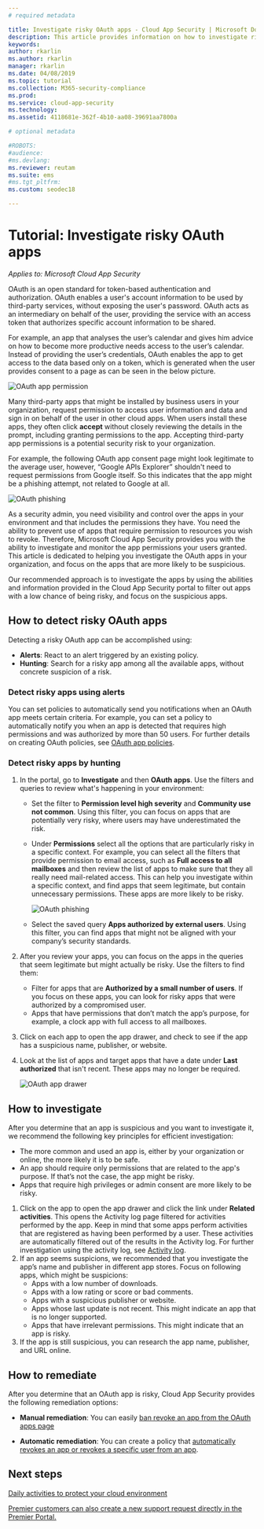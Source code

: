 ```yaml
---
# required metadata

title: Investigate risky OAuth apps - Cloud App Security | Microsoft Docs
description: This article provides information on how to investigate risky OAuth apps in Cloud App Security.
keywords:
author: rkarlin
ms.author: rkarlin
manager: rkarlin
ms.date: 04/08/2019
ms.topic: tutorial
ms.collection: M365-security-compliance
ms.prod:
ms.service: cloud-app-security
ms.technology:
ms.assetid: 4118681e-362f-4b10-aa08-39691aa7800a

# optional metadata

#ROBOTS:
#audience:
#ms.devlang:
ms.reviewer: reutam
ms.suite: ems
#ms.tgt_pltfrm:
ms.custom: seodec18

---
```

# Tutorial: Investigate risky OAuth apps

*Applies to: Microsoft Cloud App Security*

OAuth is an open standard for token-based authentication and authorization. OAuth enables a user's account information to be used by third-party services, without exposing the user's password. OAuth acts as an intermediary on behalf of the user, providing the service with an access token that authorizes specific account information to be shared. 

For example, an app that analyses the user’s calendar and gives him advice on how to become more productive needs access to the user’s calendar. Instead of providing the user’s credentials, OAuth enables the app to get access to the data based only on a token, which is generated when the user provides consent to a page as can be seen in the below picture.

 ![OAuth app permission](./media/oauth-permission.png) 

Many third-party apps that might be installed by business users in your organization, request permission to access user information and data and sign in on behalf of the user in other cloud apps. When users install these apps, they often click **accept** without closely reviewing the details in the prompt, including granting permissions to the app. Accepting third-party app permissions is a potential security risk to your organization.

For example, the following OAuth app consent page might look legitimate to the average user, however, “Google APIs Explorer” shouldn't need to request permissions from Google itself. So this indicates that the app might be a phishing attempt, not related to Google at all.

 ![OAuth phishing](./media/oauth-phishing.png) 

As a security admin, you need visibility and control over the apps in your environment and that includes the permissions they have. You need the ability to prevent use of apps that require permission to resources you wish to revoke. Therefore, Microsoft Cloud App Security provides you with the ability to investigate and monitor the app permissions your users granted. This article is dedicated to helping you investigate the OAuth apps in your organization, and focus on the apps that are more likely to be suspicious. 

Our recommended approach is to investigate the apps by using the abilities and information provided in the Cloud App Security portal to filter out apps with a low chance of being risky, and focus on the suspicious apps. 

## How to detect risky OAuth apps

Detecting a risky OAuth app can be accomplished using: 

- **Alerts**: React to an alert triggered by an existing policy. 
- **Hunting**: Search for a risky app among all the available apps, without concrete suspicion of a risk. 


### Detect risky apps using alerts

You can set policies to automatically send you notifications when an OAuth app meets certain criteria. For example, you can set a policy to automatically notify you when an app is detected that requires high permissions and was authorized by more than 50 users. For further details on creating OAuth policies, see [OAuth app policies](app-permission-policy.md).

### Detect risky apps by hunting

1.	In the portal, go to **Investigate** and then **OAuth apps**. Use the filters and queries to review what's happening in your environment:

    - Set the filter to **Permission level high severity** and **Community use not common**. Using this filter, you can focus on apps that are potentially very risky, where users may have underestimated the risk.
    - Under **Permissions** select all the options that are particularly risky in a specific context. For example, you can select all the filters that provide permission to email access, such as **Full access to all mailboxes** and then review the list of apps to make sure that they all really need mail-related access. This can help you investigate within a specific context, and find apps that seem legitimate, but contain unnecessary permissions. These apps are more likely to be risky. 
    
      ![OAuth phishing](./media/oauth-filters.png) 
 
    - Select the saved query **Apps authorized by external users**. Using this filter, you can find apps that might not be aligned with your company’s security standards.
2.	After you review your apps, you can focus on the apps in the queries that seem legitimate but might actually be risky. Use the filters to find them:
    - Filter for apps that are **Authorized by a small number of users**. If you focus on these apps, you can look for risky apps that were authorized by a compromised user.
    - Apps that have permissions that don’t match the app’s purpose, for example, a clock app with full access to all mailboxes.
3. Click on each app to open the app drawer, and check to see if the app has a suspicious name, publisher, or website.
1. Look at the list of apps and target apps that have a date under **Last authorized** that isn't recent. These apps may no longer be required. 

   ![OAuth app drawer](./media/oauth-drawer.png) 


## How to investigate

After you determine that an app is suspicious and you want to investigate it, we recommend the following key principles for efficient investigation: 

- The more common and used an app is, either by your organization or online, the more likely it is to be safe.
- An app should require only permissions that are related to the app's purpose. If that’s not the case, the app might be risky. 
- Apps that require high privileges or admin consent are more likely to be risky. 


1. Click on the app to open the app drawer and click the link under **Related activities**. This opens the Activity log page filtered for activities performed by the app. Keep in mind that some apps perform activities that are registered as having been performed by a user. These activities are automatically filtered out of the results in the Activity log. For further investigation using the activity log, see [Activity log](activity-filters.md). 
4. If an app seems suspicions, we recommended that you investigate the app’s name and publisher in different app stores. Focus on following apps, which might be suspicions: 
    - Apps with a low number of downloads.
    - Apps with a low rating or score or bad comments.
    - Apps with a suspicious publisher or website.
    - Apps whose last update is not recent. This might indicate an app that is no longer supported. 
    - Apps that have irrelevant permissions. This might indicate that an app is risky. 
5. If the app is still suspicious, you can research the app name, publisher, and URL online. 

## How to remediate 

After you determine that an OAuth app is risky, Cloud App Security provides the following remediation options: 

- **Manual remediation**: 
You can easily [ban revoke an app from the OAuth apps page](manage-app-permissions.md#ban-or-approve-an-app)

- **Automatic remediation**: You can create a policy that [automatically revokes an app or revokes a specific user from an app](app-permission-policy.md).


 
## Next steps
[Daily activities to protect your cloud environment](daily-activities-to-protect-your-cloud-environment.md) 

[Premier customers can also create a new support request directly in the Premier Portal.](https://premier.microsoft.com/) 
 
